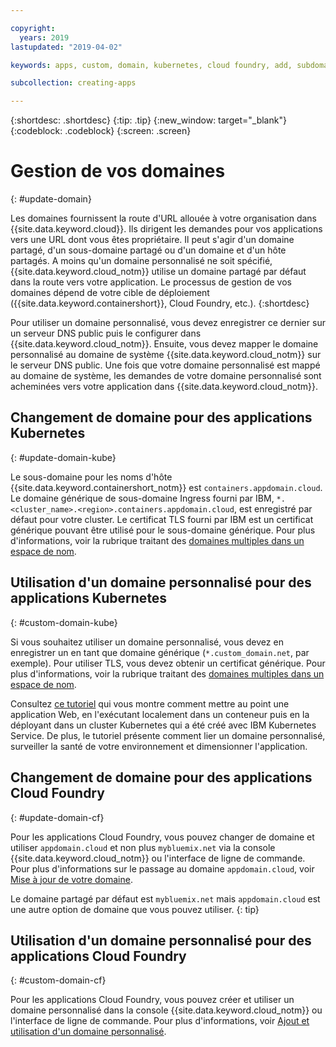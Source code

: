 ```yaml
---

copyright:
  years: 2019
lastupdated: "2019-04-02"

keywords: apps, custom, domain, kubernetes, cloud foundry, add, subdomain, custom domain, dns, domainname, domain name, endpoint, update, migrate

subcollection: creating-apps

---
```


{:shortdesc: .shortdesc}
{:tip: .tip}
{:new_window: target="_blank"}
{:codeblock: .codeblock}
{:screen: .screen}

# Gestion de vos domaines
{: #update-domain}

Les domaines fournissent la route d'URL allouée à votre organisation dans {{site.data.keyword.cloud}}. Ils dirigent  les demandes pour vos applications vers une URL dont vous êtes propriétaire. Il peut s'agir d'un domaine partagé, d'un sous-domaine partagé ou d'un domaine et d'un hôte partagés. A moins qu'un domaine personnalisé ne soit spécifié, {{site.data.keyword.cloud_notm}} utilise un domaine partagé par défaut dans la route vers votre application. Le processus de gestion de vos domaines dépend de votre cible de déploiement ({{site.data.keyword.containershort}}, Cloud Foundry, etc.).
{:shortdesc}

Pour utiliser un domaine personnalisé, vous devez enregistrer ce dernier sur un serveur DNS public puis le configurer dans {{site.data.keyword.cloud_notm}}. Ensuite, vous devez mapper le domaine personnalisé au domaine de système {{site.data.keyword.cloud_notm}} sur le serveur DNS public. Une fois que votre domaine personnalisé est mappé au domaine de système, les demandes de votre domaine personnalisé sont acheminées vers votre application
dans {{site.data.keyword.cloud_notm}}.

## Changement de domaine pour des applications Kubernetes
{: #update-domain-kube}

Le sous-domaine pour les noms d'hôte {{site.data.keyword.containershort_notm}} est `containers.appdomain.cloud`. Le domaine générique de sous-domaine Ingress fourni par IBM, `*.<cluster_name>.<region>.containers.appdomain.cloud`, est enregistré par défaut pour votre cluster. Le certificat TLS fourni par IBM est un certificat générique pouvant être utilisé pour le sous-domaine générique. Pour plus d'informations, voir la rubrique traitant des [domaines multiples dans un espace de nom](/docs/containers?topic=containers-ingress#multi-domains).

## Utilisation d'un domaine personnalisé pour des applications Kubernetes
{: #custom-domain-kube}

Si vous souhaitez utiliser un domaine personnalisé, vous devez en enregistrer un en tant que domaine générique (`*.custom_domain.net`, par exemple). Pour utiliser TLS, vous devez obtenir un certificat générique. Pour plus d'informations, voir la rubrique traitant des [domaines multiples dans un espace de nom](/docs/containers?topic=containers-ingress#multi-domains).

Consultez [ce tutoriel](/docs/tutorials?topic=solution-tutorials-scalable-webapp-kubernetes) qui vous montre comment mettre au point une application Web, en l'exécutant localement dans un conteneur puis en la déployant dans un cluster Kubernetes qui a été créé avec IBM Kubernetes Service. De plus, le tutoriel présente comment lier un domaine personnalisé, surveiller la santé de votre environnement et dimensionner l'application.

## Changement de domaine pour des applications Cloud Foundry 
{: #update-domain-cf}

Pour les applications Cloud Foundry, vous pouvez changer de domaine et utiliser `appdomain.cloud` et non plus `mybluemix.net` via la console {{site.data.keyword.cloud_notm}} ou l'interface de ligne de commande. Pour plus d'informations sur le passage au domaine `appdomain.cloud`, voir [Mise à jour de votre domaine](/docs/cloud-foundry-public?topic=cloud-foundry-public-update-domain).

Le domaine partagé par défaut est `mybluemix.net` mais `appdomain.cloud` est une autre option de domaine que vous pouvez utiliser.
{: tip}

## Utilisation d'un domaine personnalisé pour des applications Cloud Foundry
{: #custom-domain-cf}

Pour les applications Cloud Foundry, vous pouvez créer et utiliser un domaine personnalisé dans la console {{site.data.keyword.cloud_notm}} ou l'interface de ligne de commande. Pour plus d'informations, voir [Ajout et utilisation d'un domaine personnalisé](/docs/cloud-foundry-public?topic=cloud-foundry-public-custom-domains).
